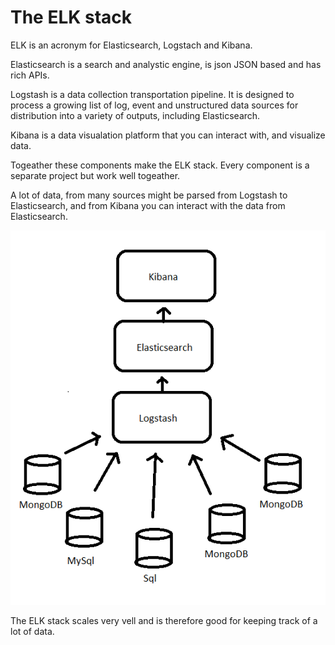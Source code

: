 # The ELK stack #

ELK is an acronym for Elasticsearch, Logstach and Kibana.

Elasticsearch is a search and analystic engine,
is json JSON based and has rich APIs.


Logstash is a data collection transportation pipeline. It is designed to process a growing list of log, event and unstructured data sources for distribution into a variety of outputs, including
Elasticsearch.

Kibana is a data visualation platform that you can interact with, and visualize data.

Togeather these components make the ELK stack.
Every component is a separate project but work well
togeather.

A lot of data, from many sources might be parsed from Logstash to Elasticsearch, and from Kibana you
can interact with the data from Elasticsearch.

![alt tag](ELK.png)

The ELK stack scales very vell and is therefore good
for keeping track of a lot of data.
